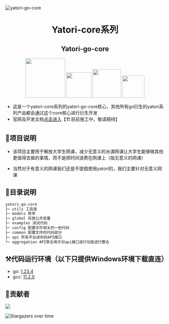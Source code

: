 ![yatori-go-core](https://socialify.git.ci/yatori-dev/yatori-go-core/image?font=Source%20Code%20Pro&forks=1&language=1&logo=https%3A%2F%2Fyatori-dev.github.io%2Fyatori-docs%2Fimg%2Flogo.png&name=1&owner=1&pattern=Floating%20Cogs&pulls=1&stargazers=1&theme=Dark)

<div align="center"><h1>Yatori-core系列</h1></div>

<div align="center"><h2>Yatori-go-core</h2></div>

<div align="center"><img width="125px" src="https://img.shields.io/badge/GO1.23.4-building-r.svg?logo=go"></img> <img width="80px" src="https://img.shields.io/github/stars/yatori-dev/yatori-go-core.svg"></img> <img width="90px" src="https://img.shields.io/github/downloads/yatori-dev/yatori-go-core/total.svg"></img> <img width="70px" src="https://img.shields.io/github/license/yatori-dev/yatori-go-core.svg"></img></div>


* 这是一个yatori-core系列的yatori-go-core核心，其他所有go衍生的yatori系列产品都会通过这个core核心进行衍生开发
* 官网及开发文档[点击进入](https://yatori-dev.github.io/yatori-docs/)【🏗目前施工中，敬请期待】

## 🚀项目说明

* 该项目主要用于解放大学生网课，减少无意义的水课网课让大学生能够做其他更值得去做的事情，而不是把时间浪费在网课上（指无意义的网课）

* 当然对于有意义的网课我们还是不提倡使用yatori的，我们主要针对无意义网课

## 🚀目录说明
```md
yatori-go-core
├─ utils 工具类
├─ models 枚举
├─ global 存放公共变量
├─ examples 测试代码
├─ config 配置文件相关的一些代码
├─ common 配置文件的代码部分
├─ api 所有平台逆向的API接口
└─ aggregation API聚合用于对api接口进行功能进行整合
```

## ⚒️代码运行环境（以下只提供Windows环境下载直连）
* go: [1.23.4](https://studygolang.com/dl/golang/go1.23.4.windows-amd64.zip)
* gcc: [11.2.0](https://github.com/cristianadam/mingw-builds/releases/download/v11.2.0-rev1/x86_64-11.2.0-release-posix-seh-rt_v9-rev1.7z)

## 🎉贡献者

<a href="https://github.com/yatori-dev/yatori-go-core/graphs/contributors">   <img src="https://contrib.rocks/image?repo=yatori-dev/yatori-go-core" /></a>



![Stargazers over time](https://starchart.cc/yatori-dev/yatori-go-core.svg?variant=adaptive)

